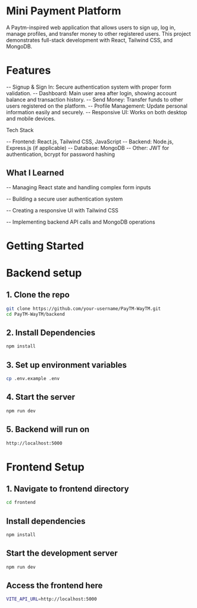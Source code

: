 # Mini Payment Platform

A Paytm-inspired web application that allows users to sign up, log in, manage profiles, and transfer money to other registered users. This project demonstrates full-stack development with React, Tailwind CSS, and MongoDB.

# Features 

-- Signup & Sign In: Secure authentication system with proper form validation.
-- Dashboard: Main user area after login, showing account balance and transaction history.
-- Send Money: Transfer funds to other users registered on the platform.
-- Profile Management: Update personal information easily and securely.
-- Responsive UI: Works on both desktop and mobile devices.

Tech Stack

-- Frontend: React.js, Tailwind CSS, JavaScript
-- Backend: Node.js, Express.js (if applicable)
-- Database: MongoDB
-- Other: JWT for authentication, bcrypt for password hashing

## What I Learned

-- Managing React state and handling complex form inputs

-- Building a secure user authentication system

-- Creating a responsive UI with Tailwind CSS

-- Implementing backend API calls and MongoDB operations

# Getting Started

# Backend setup

## 1. Clone the repo
``` bash
git clone https://github.com/your-username/PayTM-WayTM.git
cd PayTM-WayTM/backend
```

## 2. Install Dependencies
``` bash
npm install
```

## 3. Set up environment variables
```bash 
cp .env.example .env
```

## 4. Start the server
```bash
npm run dev
```

## 5. Backend will run on
```bash 
http://localhost:5000
```

# Frontend Setup

## 1. Navigate to frontend directory
```bash
cd frontend
```

## Install dependencies
```bash
npm install
```

## Start the development server
```bash
npm run dev
```

## Access the frontend here
```bash
VITE_API_URL=http://localhost:5000
 ```
